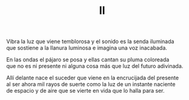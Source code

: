 ﻿---
title: II
categories:
- Nueve Sonetos - En la crisálida de luz y viento
---

Vibra la luz que viene temblorosa
y el sonido es la senda iluminada
que sostiene a la llanura luminosa
e imagina una voz inacabada.

En las ondas el pájaro se posa
y ellas cantan su pluma coloreada
que no es ni presente ni alguna cosa
más que luz del futuro adivinada.

Allí delante nace el suceder
que viene en la encrucijada del presente
al ser ahora mil rayos de suerte
como la luz de un instante naciente
de espacio y de aire que se vierte
en vida que lo halla para ser.